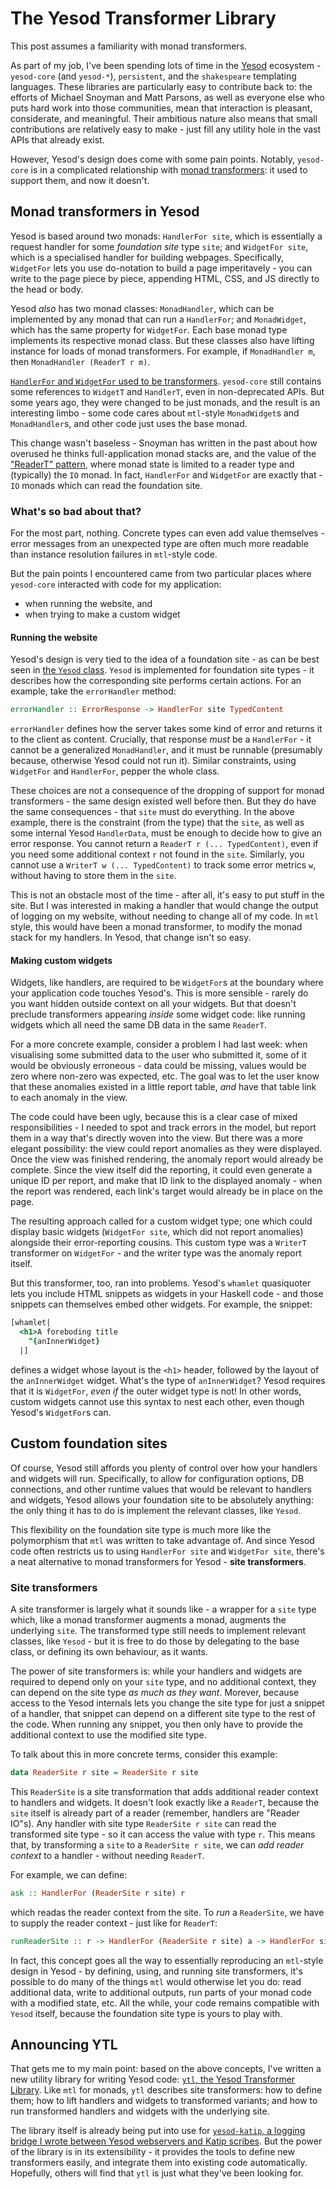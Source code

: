 <!--
.. title: The Yesod Transformer Library 
.. slug: yesod-transformer-library-announced
.. date: 2020-12-28 19:01:36 UTC+01:00
.. tags: 
.. category: 
.. link: 
.. description: 
.. type: text
-->

# The Yesod Transformer Library

This post assumes a familiarity with monad transformers.

As part of my job, I've been spending lots of time in the [Yesod][0] ecosystem - `yesod-core` (and `yesod-*`), `persistent`, and the `shakespeare` templating languages. These libraries are particularly easy to contribute back to: the efforts of Michael Snoyman and Matt Parsons, as well as everyone else who puts hard work into those communities, mean that interaction is pleasant, considerate, and meaningful. Their ambitious nature also means that small contributions are relatively easy to make - just fill any utility hole in the vast APIs that already exist.

However, Yesod's design does come with some pain points. Notably, `yesod-core` is in a complicated relationship with [monad transformers][1]: it used to support them, and now it doesn't.

## Monad transformers in Yesod

Yesod is based around two monads: `HandlerFor site`, which is essentially a request handler for some *foundation site* type `site`; and `WidgetFor site`, which is a specialised handler for building webpages. Specifically, `WidgetFor` lets you use do-notation to build a page imperitavely - you can write to the page piece by piece, appending HTML, CSS, and JS directly to the head or body.

Yesod *also* has two monad classes: `MonadHandler`, which can be implemented by any monad that can run a `HandlerFor`; and `MonadWidget`, which has the same property for `WidgetFor`. Each base monad type implements its respective monad class. But these classes also have lifting instance for loads of monad transformers. For example, if `MonadHandler m`, then `MonadHandler (ReaderT r m)`.

[`HandlerFor` and `WidgetFor` used to be transformers][2]. `yesod-core` still contains some references to `WidgetT` and `HandlerT`, even in non-deprecated APIs. But some years ago, they were changed to be just monads, and the result is an interesting limbo - some code cares about `mtl`-style `MonadWidget`s and `MonadHandler`s, and other code just uses the base monad.

This change wasn't baseless - Snoyman has written in the past about how overused he thinks full-application monad stacks are, and the value of the ["ReaderT" pattern][4], where monad state is limited to a reader type and (typically) the `IO` monad. In fact, `HandlerFor` and `WidgetFor` are exactly that - `IO` monads which can read the foundation site.

### What's so bad about that?

For the most part, nothing. Concrete types can even add value themselves - error messages from an unexpected type are often much more readable than instance resolution failures in `mtl`-style code.

But the pain points I encountered came from two particular places where `yesod-core` interacted with code for my application:

  * when running the website, and
  * when trying to make a custom widget

#### Running the website

Yesod's design is very tied to the idea of a foundation site - as can be best seen in [the `Yesod` class][5]. `Yesod` is implemented for foundation site types - it describes how the corresponding site performs certain actions. For an example, take the `errorHandler` method:
```haskell
errorHandler :: ErrorResponse -> HandlerFor site TypedContent
```
`errorHandler` defines how the server takes some kind of error and returns it to the client as content. Crucially, that response *must* be a `HandlerFor` - it cannot be a generalized `MonadHandler`, and it must be runnable (presumably because, otherwise Yesod could not run it). Similar constraints, using `WidgetFor` and `HandlerFor`, pepper the whole class.

These choices are not a consequence of the dropping of support for monad transformers - the same design existed well before then. But they do have the same consequences - that `site` must do everything. In the above example, there is the constraint (from the type) that the `site`, as well as some internal Yesod `HandlerData`, must be enough to decide how to give an error response. You cannot return a `ReaderT r (... TypedContent)`, even if you need some additional context `r` not found in the `site`. Similarly, you cannot use a `WriterT w (... TypedContent)` to track some error metrics `w`, without having to store them in the `site`.

This is not an obstacle most of the time - after all, it's easy to put stuff in the site. But I was interested in making a handler that would change the output of logging on my website, without needing to change all of my code. In `mtl` style, this would have been a monad transformer, to modify the monad stack for my handlers. In Yesod, that change isn't so easy.

#### Making custom widgets

Widgets, like handlers, are required to be `WidgetFor`s at the boundary where your application code touches Yesod's. This is more sensible - rarely do you want hidden outside context on all your widgets. But that doesn't preclude transformers appearing *inside* some widget code: like running widgets which all need the same DB data in the same `ReaderT`.

For a more concrete example, consider a problem I had last week: when visualising some submitted data to the user who submitted it, some of it would be obviously erroneous - data could be missing, values would be zero where non-zero was expected, etc. The goal was to let the user know that these anomalies existed in a little report table, *and* have that table link to each anomaly in the view.

The code could have been ugly, because this is a clear case of mixed responsibilities - I needed to spot and track errors in the model, but report them in a way that's directly woven into the view. But there was a more elegant possibility: the view could report anomalies as they were displayed. Once the view was finished rendering, the anomaly report would already be complete. Since the view itself did the reporting, it could even generate a unique ID per report, and make that ID link to the displayed anomaly - when the report was rendered, each link's target would already be in place on the page.

The resulting approach called for a custom widget type; one which could display basic widgets (`WidgetFor site`, which did not report anomalies) alongside their error-reporting cousins. This custom type was a `WriterT` transformer on `WidgetFor` - and the writer type was the anomaly report itself.

But this transformer, too, ran into problems. Yesod's `whamlet` quasiquoter lets you include HTML snippets as widgets in your Haskell code - and those snippets can themselves embed other widgets. For example, the snippet:
```haskell
[whamlet|
  <h1>A foreboding title
    ^{anInnerWidget}
  |]
```
defines a widget whose layout is the `<h1>` header, followed by the layout of the `anInnerWidget` widget. What's the type of `anInnerWidget`? Yesod requires that it is `WidgetFor`, *even if* the outer widget type is not! In other words, custom widgets cannot use this syntax to nest each other, even though Yesod's `WidgetFor`s can.

## Custom foundation sites

Of course, Yesod still affords you plenty of control over how your handlers and widgets will run. Specifically, to allow for configuration options, DB connections, and other runtime values that would be relevant to handlers and widgets, Yesod allows your foundation site to be absolutely anything: the only thing it has to do is implement the relevant classes, like `Yesod`.

This flexibility on the foundation site type is much more like the polymorphism that `mtl` was written to take advantage of. And since Yesod code often restricts us to using `HandlerFor site` and `WidgetFor site`, there's a neat alternative to monad transformers for Yesod - **site transformers**.

### Site transformers

A site transformer is largely what it sounds like - a wrapper for a `site` type which, like a monad transformer augments a monad, augments the underlying `site`. The transformed type still needs to implement relevant classes, like `Yesod` - but it is free to do those by delegating to the base class, or defining its own behaviour, as it wants.

The power of site transformers is: while your handlers and widgets are required to depend only on your `site` type, and no additional context, they can depend on the site type *as much as they want*. Morever, because access to the Yesod internals lets you change the site type for just a snippet of a handler, that snippet can depend on a different site type to the rest of the code. When running any snippet, you then only have to provide the additional context to use the modified site type.

To talk about this in more concrete terms, consider this example:
```haskell
data ReaderSite r site = ReaderSite r site
```
This `ReaderSite` is a site transformation that adds additional reader context to handlers and widgets. It doesn't look exactly like a `ReaderT`, because the `site` itself is already part of a reader (remember, handlers are "Reader IO"s). Any handler with site type `ReaderSite r site` can read the transformed site type - so it can access the value with type `r`. This means that, by transforming a `site` to a `ReaderSite r site`, we can *add reader context* to a handler - without needing `ReaderT`.

For example, we can define:
```haskell
ask :: HandlerFor (ReaderSite r site) r
```
which readas the reader context from the site. To *run* a `ReaderSite`, we have to supply the reader context - just like for `ReaderT`:
```haskell
runReaderSite :: r -> HandlerFor (ReaderSite r site) a -> HandlerFor site a
```

In fact, this concept goes all the way to essentially reproducing an `mtl`-style design in Yesod - by defining, using, and running site transformers, it's possible to do many of the things `mtl` would otherwise let you do: read additional data, write to additional outputs, run parts of your monad code with a modified state, etc. All the while, your code remains compatible with `Yesod` itself, because the foundation site type is yours to play with.

## Announcing YTL

That gets me to my main point: based on the above concepts, I've written a new utility library for writing Yesod code: [`ytl`, the Yesod Transformer Library][6]. Like `mtl` for monads, `ytl` describes site transformers: how to define them;  how to lift handlers and widgets to transformed variants; and how to run transformed handlers and widgets with the underlying site.

The library itself is already being put into use for [`yesod-katip`, a logging bridge I wrote between Yesod webservers and Katip scribes][7]. But the power of the library is in its extensibility - it provides the tools to define new transformers easily, and integrate them into existing code automatically. Hopefully, others will find that `ytl` is just what they've been looking for.

 [0]: https://www.yesodweb.com/
 [1]: https://hackage.haskell.org/package/mtl
 [2]: https://github.com/yesodweb/yesod/commit/47ee7384ea123135d090c4e931657cb11c583b94
 [4]: https://www.fpcomplete.com/blog/2017/06/readert-design-pattern/
 [5]: https://hackage.haskell.org/package/yesod-core-1.6.18.8/docs/Yesod-Core.html#t:Yesod
 [6]: https://github.com/ivanbakel/ytl
 [7]: https://github.com/ivanbakel/yesod-katip
